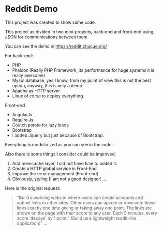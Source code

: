 Reddit Demo
===============

This project was created to show some code.

This project as divided in two mini-projects, back-end and front-end using JSON for communications between them.

You can see the demo in https://reddit.chuque.org/

For back-end:

* PHP
* Phalcon (Really PHP Framework, its performance for huge systems it is really awesome)
* Mysql database, yes I know, from my point of view this is not the best option, anyway, this is only a demo.
* Apache as HTTP server
* Linux of corse to deploy everything.

Front-end
* AngularJs
* Require.Js
* Coutch potato for lazy loads
* Bootstrap
* I added Jquery but just because of Bootstrap.

Everything is modularized as you can see in the code.

Also there is some things I consider could be improved.

1) Add memcache layer, I did not have time to added it.
2) Create a HTTP global service in Front-End
3) Improve the error management (Front-end)
4) Obviously, styling (I am not a good designer)
...

Here is the original request:

> "Build a working website where users can create accounts and submit links to other sites. Other users can upvote or downvote those links exactly one time giving or taking away one point. The links are shown on the page with their score to any user. Each 5 minutes, every score 'decays' by 1 point." (Build us a lightweight reddit-like application)" ...


